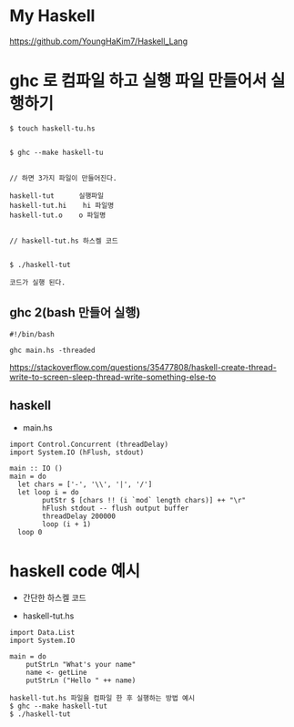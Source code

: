 # My Haskell

https://github.com/YoungHaKim7/Haskell_Lang

# ghc 로 컴파일 하고 실행 파일 만들어서 실행하기

```
$ touch haskell-tu.hs


$ ghc --make haskell-tu


// 하면 3가지 파일이 만들어진다.

haskell-tut      실행파일
haskell-tut.hi    hi 파일명
haskell-tut.o    o 파일명


// haskell-tut.hs 하스켈 코드


$ ./haskell-tut

코드가 실행 된다.
```

## ghc 2(bash 만들어 실행)

```
#!/bin/bash

ghc main.hs -threaded
```

https://stackoverflow.com/questions/35477808/haskell-create-thread-write-to-screen-sleep-thread-write-something-else-to

## haskell

- main.hs

```
import Control.Concurrent (threadDelay)
import System.IO (hFlush, stdout)

main :: IO ()
main = do
  let chars = ['-', '\\', '|', '/']
  let loop i = do
        putStr $ [chars !! (i `mod` length chars)] ++ "\r"
        hFlush stdout -- flush output buffer
        threadDelay 200000
        loop (i + 1)
  loop 0
```

# haskell code 예시

- 간단한 하스켈 코드

- haskell-tut.hs

```
import Data.List
import System.IO

main = do
    putStrLn "What's your name"
    name <- getLine
    putStrLn ("Hello " ++ name)

haskell-tut.hs 파일을 컴파일 한 후 실행하는 방법 예시
$ ghc --make haskell-tut
$ ./haskell-tut
```

